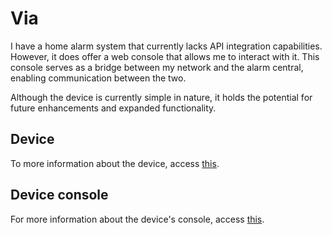 # Via

I have a home alarm system that currently lacks API integration capabilities. However, it does offer a web console that allows me to interact with it. This console serves as a bridge between my network and the alarm central, enabling communication between the two.

Although the device is currently simple in nature, it holds the potential for future enhancements and expanded functionality.

## Device

To more information about the device, access [this](repo/blob/master/device/README.md).

## Device console

For more information about the device's console, access [this](repo/blob/master/web/README.md).



